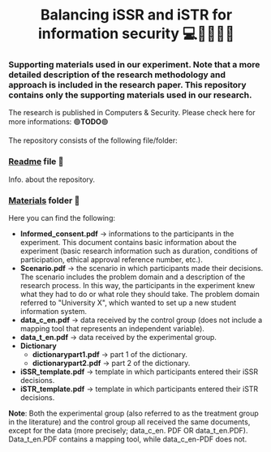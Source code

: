 <h1 align="center">
Balancing iSSR and iSTR for information security 💻🔐👨🏻‍💻
</h1> 

### Supporting materials used in our experiment. Note that a more detailed description of the research methodology and approach is included in the research paper. This repository contains only the supporting materials used in our research.

The research is published in Computers & Security. Please check here for more informations: 🟢**TODO**🟢

The repository consists of the following file/folder:

### [Readme](README.md) file 📜
Info. about the repository.

### [Materials](Materials) folder 📁

Here you can find the following:

- **Informed_consent.pdf** -> informations to the participants in the experiment. This document contains basic information about the experiment (basic research information such as duration, conditions of participation, ethical approval reference number, etc.).
- **Scenario.pdf** -> the scenario in which participants made their decisions. The scenario includes the problem domain and a description of the research process. In this way, the participants in the experiment knew what they had to do or what role they should take. The problem domain referred to "University X", which wanted to set up a new student information system.
- **data_c_en.pdf** -> data received by the control group (does not include a mapping tool that represents an independent variable). 
- **data_t_en.pdf** -> data received by the experimental group.
- **Dictionary**
  - **dictionarypart1.pdf** -> part 1 of the dictionary. 
  - **dictionarypart2.pdf** -> part 2 of the dictionary. 
- **iSSR_template.pdf** -> template in which participants entered their iSSR decisions. 
- **iSTR_template.pdf** -> template in which participants entered their iSTR decisions. 

**Note**: Both the experimental group (also referred to as the treatment group in the literature) and the control group all received the same documents, except for the data (more precisely; data_c_en. PDF OR data_t_en.PDF). Data_t_en.PDF contains a mapping tool, while data_c_en-PDF does not.
